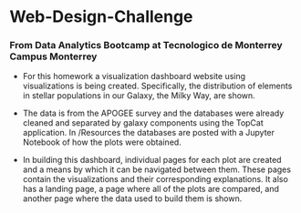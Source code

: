 # Web-Design-Challenge

### From Data Analytics Bootcamp at Tecnologico de Monterrey Campus Monterrey

* For this homework a visualization dashboard website using visualizations is being created. Specifically, the distribution of elements in stellar populations in our Galaxy, the Milky Way, are shown. 

* The data is from the APOGEE survey and the databases were already cleaned and separated by galaxy components using the TopCat application. In /Resources the databases are posted with a Jupyter Notebook of how the plots were obtained.

* In building this dashboard, individual pages for each plot are created and a means by which it can be navigated between them. These pages contain the visualizations and their corresponding explanations. It also has a landing page, a page where all of the plots are compared, and another page where the data used to build them is shown.